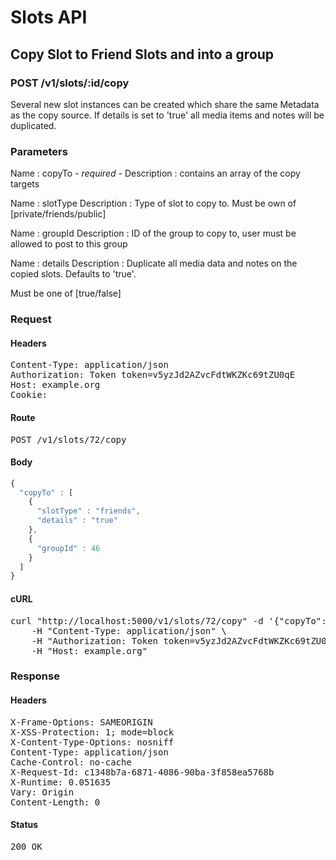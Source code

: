 # Slots API

## Copy Slot to Friend Slots and into a group

### POST /v1/slots/:id/copy

Several new slot instances can be created which share the same Metadata as the copy source. If details is set to &#39;true&#39; all media items and notes will be duplicated.

### Parameters

Name : copyTo *- required -*
Description : contains an array of the copy targets

Name : slotType
Description : Type of slot to copy to. Must be own of [private/friends/public]

Name : groupId
Description : ID of the group to copy to, user must be allowed to post to this group

Name : details
Description : Duplicate all media data and notes on the copied slots. Defaults to &#39;true&#39;.

Must be one of [true/false]

### Request

#### Headers

<pre>Content-Type: application/json
Authorization: Token token=v5yzJd2AZvcFdtWKZKc69tZU0qE
Host: example.org
Cookie: </pre>

#### Route

<pre>POST /v1/slots/72/copy</pre>

#### Body
```javascript
{
  "copyTo" : [
    {
      "slotType" : "friends",
      "details" : "true"
    },
    {
      "groupId" : 46
    }
  ]
}
```


#### cURL

<pre class="request">curl &quot;http://localhost:5000/v1/slots/72/copy&quot; -d &#39;{&quot;copyTo&quot;:[{&quot;slotType&quot;:&quot;friends&quot;,&quot;details&quot;:&quot;true&quot;},{&quot;groupId&quot;:46}]}&#39; -X POST \
	-H &quot;Content-Type: application/json&quot; \
	-H &quot;Authorization: Token token=v5yzJd2AZvcFdtWKZKc69tZU0qE&quot; \
	-H &quot;Host: example.org&quot;</pre>

### Response

#### Headers

<pre>X-Frame-Options: SAMEORIGIN
X-XSS-Protection: 1; mode=block
X-Content-Type-Options: nosniff
Content-Type: application/json
Cache-Control: no-cache
X-Request-Id: c1348b7a-6871-4086-90ba-3f858ea5768b
X-Runtime: 0.051635
Vary: Origin
Content-Length: 0</pre>

#### Status

<pre>200 OK</pre>


